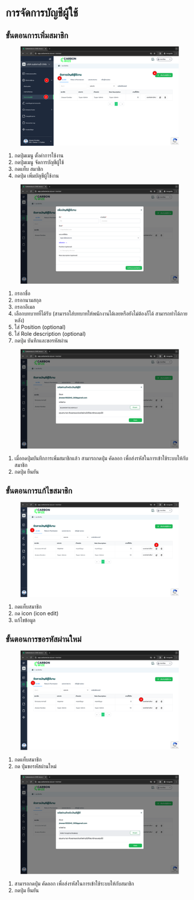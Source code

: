 # การจัดการบัญชีผู้ใช้

## **ขั้นตอนการเพิ่มสมาชิก**

<figure><img src="../../../.gitbook/assets/image (1) (1) (1) (1) (1).png" alt=""><figcaption></figcaption></figure>

1. กดปุ่มเมนู ตั้งค่าการใช้งาน
2. กดปุ่มเมนู จัดการบัญชีผู้ใช้
3. กดแท็บ สมาชิก
4. กดปุ่ม เพิ่มบัญชีผู้ใช้งาน



<figure><img src="../../../.gitbook/assets/image (1) (1) (1) (1) (1) (1).png" alt=""><figcaption></figcaption></figure>

1. กรอกชื่อ
2. กรอกนามสกุล
3. กรอกอีเมล
4. เลือกบทบาทที่ได้รับ (สามารถใส่บทบาทให้พนักงานได้เลยหรือยังไม่ต้องก็ได้ สามารถทำได้ภายหลัง)
5. ใส่ Position (optional)
6. ใส่ Role description (optional)
7. กดปุ่ม บันทึกและขอรหัสผ่าน



<figure><img src="../../../.gitbook/assets/image (2) (1) (1).png" alt=""><figcaption></figcaption></figure>

1. เมื่อกดปุ่มบันทึกการเพิ่มสมาชิกแล้ว สามารถกดปุ่ม คัดลอก เพื่อส่งรหัสในการเข้าใช้ระบบให้กับสมาชิก
2. กดปุ่ม ยืนยัน



## **ขั้นตอนการแก้ไขสมาชิก**

<figure><img src="../../../.gitbook/assets/image (3) (1) (1).png" alt=""><figcaption></figcaption></figure>

1. กดแท็บสมาชิก
2. กด icon (icon edit)
3. แก้ไขข้อมูล



## **ขั้นตอนการขอรหัสผ่านใหม่**

<figure><img src="../../../.gitbook/assets/image (4) (1) (1).png" alt=""><figcaption></figcaption></figure>

1. กดแท็บสมาชิก
2. กด ปุ่มขอรหัสผ่านใหม่



<figure><img src="../../../.gitbook/assets/image (5) (1) (1).png" alt=""><figcaption></figcaption></figure>

1. สามารถกดปุ่ม คัดลอก เพื่อส่งรหัสในการเข้าใช้ระบบให้กับสมาชิก
2. กดปุ่ม ยืนยัน
